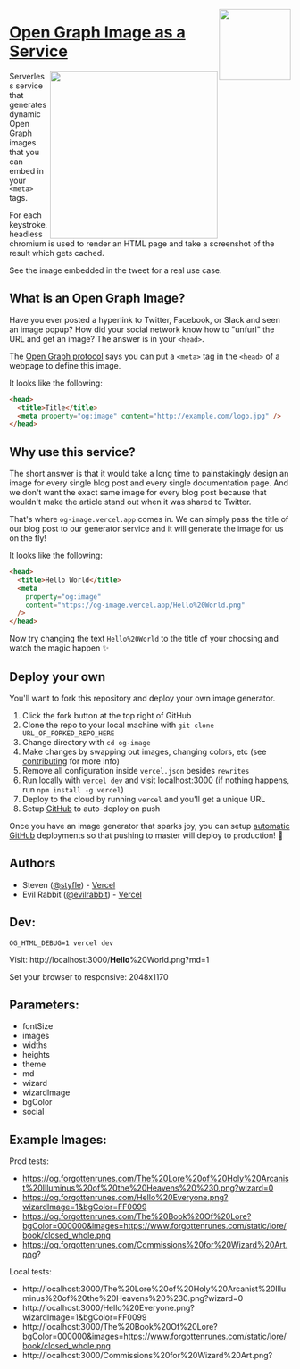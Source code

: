 <a href="https://vercel.com/new/project?template=vercel/og-image"><img width="128" src="https://vercel.com/button" align="right"></a>

# [Open Graph Image as a Service](https://og-image.vercel.app)

<a href="https://twitter.com/vercel">
    <img align="right" src="https://og-image.vercel.app/tweet.png" height="300" />
</a>

Serverless service that generates dynamic Open Graph images that you can embed in your `<meta>` tags.

For each keystroke, headless chromium is used to render an HTML page and take a screenshot of the result which gets cached.

See the image embedded in the tweet for a real use case.

## What is an Open Graph Image?

Have you ever posted a hyperlink to Twitter, Facebook, or Slack and seen an image popup?
How did your social network know how to "unfurl" the URL and get an image?
The answer is in your `<head>`.

The [Open Graph protocol](http://ogp.me) says you can put a `<meta>` tag in the `<head>` of a webpage to define this image.

It looks like the following:

```html
<head>
  <title>Title</title>
  <meta property="og:image" content="http://example.com/logo.jpg" />
</head>
```

## Why use this service?

The short answer is that it would take a long time to painstakingly design an image for every single blog post and every single documentation page. And we don't want the exact same image for every blog post because that wouldn't make the article stand out when it was shared to Twitter.

That's where `og-image.vercel.app` comes in. We can simply pass the title of our blog post to our generator service and it will generate the image for us on the fly!

It looks like the following:

```html
<head>
  <title>Hello World</title>
  <meta
    property="og:image"
    content="https://og-image.vercel.app/Hello%20World.png"
  />
</head>
```

Now try changing the text `Hello%20World` to the title of your choosing and watch the magic happen ✨

## Deploy your own

You'll want to fork this repository and deploy your own image generator.

1. Click the fork button at the top right of GitHub
2. Clone the repo to your local machine with `git clone URL_OF_FORKED_REPO_HERE`
3. Change directory with `cd og-image`
4. Make changes by swapping out images, changing colors, etc (see [contributing](https://github.com/vercel/og-image/blob/main/CONTRIBUTING.md) for more info)
5. Remove all configuration inside `vercel.json` besides `rewrites`
6. Run locally with `vercel dev` and visit [localhost:3000](http://localhost:3000) (if nothing happens, run `npm install -g vercel`)
7. Deploy to the cloud by running `vercel` and you'll get a unique URL
8. Setup [GitHub](https://vercel.com/github) to auto-deploy on push

Once you have an image generator that sparks joy, you can setup [automatic GitHub](https://vercel.com/github) deployments so that pushing to master will deploy to production! 🚀

## Authors

- Steven ([@styfle](https://twitter.com/styfle)) - [Vercel](https://vercel.com)
- Evil Rabbit ([@evilrabbit](https://twitter.com/evilrabbit_)) - [Vercel](https://vercel.com)

## Dev:

```
OG_HTML_DEBUG=1 vercel dev
```

Visit:
http://localhost:3000/**Hello**%20World.png?md=1

Set your browser to responsive: 2048x1170

## Parameters:

- fontSize
- images
- widths
- heights
- theme
- md
- wizard
- wizardImage
- bgColor
- social

## Example Images:

Prod tests:

- https://og.forgottenrunes.com/The%20Lore%20of%20Holy%20Arcanist%20Illuminus%20of%20the%20Heavens%20%230.png?wizard=0
- https://og.forgottenrunes.com/Hello%20Everyone.png?wizardImage=1&bgColor=FF0099
- https://og.forgottenrunes.com/The%20Book%20Of%20Lore?bgColor=000000&images=https://www.forgottenrunes.com/static/lore/book/closed_whole.png
- https://og.forgottenrunes.com/Commissions%20for%20Wizard%20Art.png?

Local tests:

- http://localhost:3000/The%20Lore%20of%20Holy%20Arcanist%20Illuminus%20of%20the%20Heavens%20%230.png?wizard=0
- http://localhost:3000/Hello%20Everyone.png?wizardImage=1&bgColor=FF0099
- http://localhost:3000/The%20Book%20Of%20Lore?bgColor=000000&images=https://www.forgottenrunes.com/static/lore/book/closed_whole.png
- http://localhost:3000/Commissions%20for%20Wizard%20Art.png?
